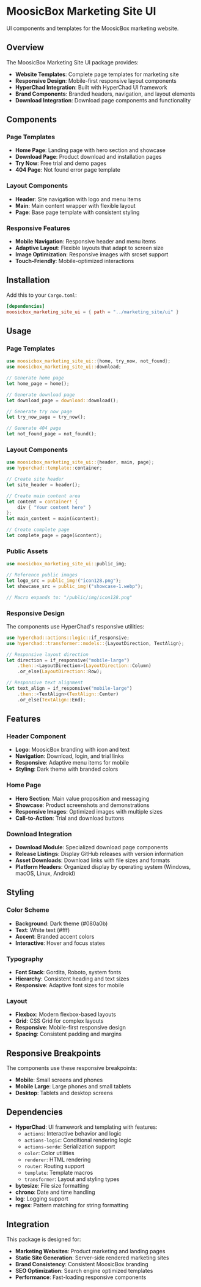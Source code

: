 # MoosicBox Marketing Site UI

UI components and templates for the MoosicBox marketing website.

## Overview

The MoosicBox Marketing Site UI package provides:

- **Website Templates**: Complete page templates for marketing site
- **Responsive Design**: Mobile-first responsive layout components
- **HyperChad Integration**: Built with HyperChad UI framework
- **Brand Components**: Branded headers, navigation, and layout elements
- **Download Integration**: Download page components and functionality

## Components

### Page Templates

- **Home Page**: Landing page with hero section and showcase
- **Download Page**: Product download and installation pages
- **Try Now**: Free trial and demo pages
- **404 Page**: Not found error page template

### Layout Components

- **Header**: Site navigation with logo and menu items
- **Main**: Main content wrapper with flexible layout
- **Page**: Base page template with consistent styling

### Responsive Features

- **Mobile Navigation**: Responsive header and menu items
- **Adaptive Layout**: Flexible layouts that adapt to screen size
- **Image Optimization**: Responsive images with srcset support
- **Touch-Friendly**: Mobile-optimized interactions

## Installation

Add this to your `Cargo.toml`:

```toml
[dependencies]
moosicbox_marketing_site_ui = { path = "../marketing_site/ui" }
```

## Usage

### Page Templates

```rust
use moosicbox_marketing_site_ui::{home, try_now, not_found};
use moosicbox_marketing_site_ui::download;

// Generate home page
let home_page = home();

// Generate download page
let download_page = download::download();

// Generate try now page
let try_now_page = try_now();

// Generate 404 page
let not_found_page = not_found();
```

### Layout Components

```rust
use moosicbox_marketing_site_ui::{header, main, page};
use hyperchad::template::container;

// Create site header
let site_header = header();

// Create main content area
let content = container! {
    div { "Your content here" }
};
let main_content = main(&content);

// Create complete page
let complete_page = page(&content);
```

### Public Assets

```rust
use moosicbox_marketing_site_ui::public_img;

// Reference public images
let logo_src = public_img!("icon128.png");
let showcase_src = public_img!("showcase-1.webp");

// Macro expands to: "/public/img/icon128.png"
```

### Responsive Design

The components use HyperChad's responsive utilities:

```rust
use hyperchad::actions::logic::if_responsive;
use hyperchad::transformer::models::{LayoutDirection, TextAlign};

// Responsive layout direction
let direction = if_responsive("mobile-large")
    .then::<LayoutDirection>(LayoutDirection::Column)
    .or_else(LayoutDirection::Row);

// Responsive text alignment
let text_align = if_responsive("mobile-large")
    .then::<TextAlign>(TextAlign::Center)
    .or_else(TextAlign::End);
```

## Features

### Header Component

- **Logo**: MoosicBox branding with icon and text
- **Navigation**: Download, login, and trial links
- **Responsive**: Adaptive menu items for mobile
- **Styling**: Dark theme with branded colors

### Home Page

- **Hero Section**: Main value proposition and messaging
- **Showcase**: Product screenshots and demonstrations
- **Responsive Images**: Optimized images with multiple sizes
- **Call-to-Action**: Trial and download buttons

### Download Integration

- **Download Module**: Specialized download page components
- **Release Listings**: Display GitHub releases with version information
- **Asset Downloads**: Download links with file sizes and formats
- **Platform Headers**: Organized display by operating system (Windows, macOS, Linux, Android)

## Styling

### Color Scheme

- **Background**: Dark theme (#080a0b)
- **Text**: White text (#fff)
- **Accent**: Branded accent colors
- **Interactive**: Hover and focus states

### Typography

- **Font Stack**: Gordita, Roboto, system fonts
- **Hierarchy**: Consistent heading and text sizes
- **Responsive**: Adaptive font sizes for mobile

### Layout

- **Flexbox**: Modern flexbox-based layouts
- **Grid**: CSS Grid for complex layouts
- **Responsive**: Mobile-first responsive design
- **Spacing**: Consistent padding and margins

## Responsive Breakpoints

The components use these responsive breakpoints:

- **Mobile**: Small screens and phones
- **Mobile Large**: Large phones and small tablets
- **Desktop**: Tablets and desktop screens

## Dependencies

- **HyperChad**: UI framework and templating with features:
    - `actions`: Interactive behavior and logic
    - `actions-logic`: Conditional rendering logic
    - `actions-serde`: Serialization support
    - `color`: Color utilities
    - `renderer`: HTML rendering
    - `router`: Routing support
    - `template`: Template macros
    - `transformer`: Layout and styling types
- **bytesize**: File size formatting
- **chrono**: Date and time handling
- **log**: Logging support
- **regex**: Pattern matching for string formatting

## Integration

This package is designed for:

- **Marketing Websites**: Product marketing and landing pages
- **Static Site Generation**: Server-side rendered marketing sites
- **Brand Consistency**: Consistent MoosicBox branding
- **SEO Optimization**: Search engine optimized templates
- **Performance**: Fast-loading responsive components
